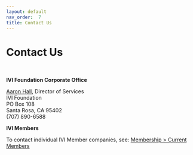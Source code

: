```yaml
---
layout: default
nav_order:  7
title: Contact Us
---
```

# Contact Us

 

**IVI Foundation Corporate Office**

[Aaron Hall](mailto:execdir@ivifoundation.org), Director of Services  
IVI Foundation  
PO Box 108  
Santa Rosa, CA 95402  
(707) 890-6588  
  

**IVI Members**

To contact individual IVI Member companies, see: [Membership \> Current
Members](membership/current_members.html)
